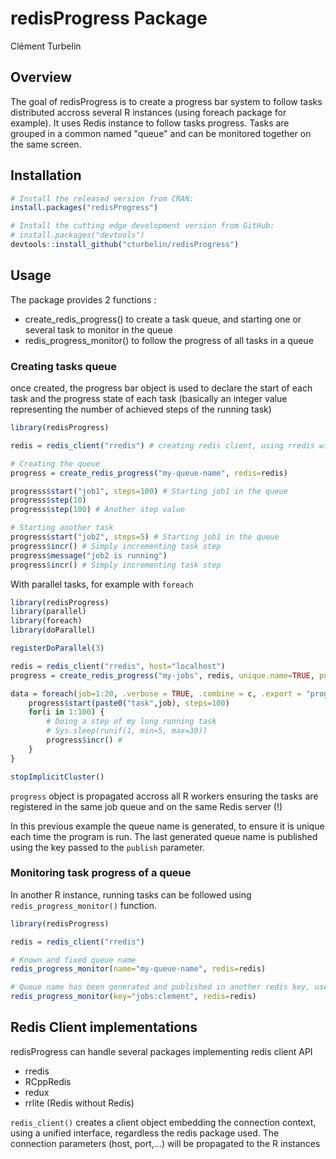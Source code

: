 redisProgress Package
================
Clément Turbelin

Overview
--------

The goal of redisProgress is to create a progress bar system to follow tasks distributed accross several R instances (using foreach package for example). It uses Redis instance to follow tasks progress. Tasks are grouped in a common named "queue" and can be monitored together on the same screen.

Installation
------------

``` r
# Install the released version from CRAN:
install.packages("redisProgress")

# Install the cutting edge development version from GitHub:
# install.packages("devtools")
devtools::install_github("cturbelin/redisProgress")
```

Usage
-----

The package provides 2 functions :

-   create\_redis\_progress() to create a task queue, and starting one or several task to monitor in the queue
-   redis\_progress\_monitor() to follow the progress of all tasks in a queue

### Creating tasks queue

once created, the progress bar object is used to declare the start of each task and the progress state of each task (basically an integer value representing the number of achieved steps of the running task)

``` r
library(redisProgress)

redis = redis_client("rredis") # creating redis client, using rredis with default parameters

# Creating the queue 
progress = create_redis_progress("my-queue-name", redis=redis)

progress$start("job1", steps=100) # Starting job1 in the queue
progress$step(10)
progress$step(100) # Another step value

# Starting another task
progress$start("job2", steps=5) # Starting job1 in the queue
progress$incr() # Simply incrementing task step
progress$message("job2 is running")
progress$incr() # Simply incrementing task step
```

With parallel tasks, for example with `foreach`

``` r
library(redisProgress)
library(parallel)
library(foreach)
library(doParallel)

registerDoParallel(3)

redis = redis_client("rredis", host="localhost")
progress = create_redis_progress("my-jobs", redis, unique.name=TRUE, publish = "jobs:clement")

data = foreach(job=1:20, .verbose = TRUE, .combine = c, .export = "progress") %dopar% {
    progress$start(paste0("task",job), steps=100)
    for(i in 1:100) {
        # Doing a step of my long running task
        # Sys.sleep(runif(1, min=5, max=30))
        progress$incr() # 
    }
}

stopImplicitCluster()
```

`progress` object is propagated accross all R workers ensuring the tasks are registered in the same job queue and on the same Redis server (!)

In this previous example the queue name is generated, to ensure it is unique each time the program is run. The last generated queue name is published using the key passed to the `publish` parameter.

### Monitoring task progress of a queue

In another R instance, running tasks can be followed using `redis_progress_monitor()` function.

``` r
library(redisProgress)

redis = redis_client("rredis") 

# Known and fixed queue name
redis_progress_monitor(name="my-queue-name", redis=redis)

# Queue name has been generated and published in another redis key, use "key" to monitor the current queue name
redis_progress_monitor(key="jobs:clement", redis=redis)
```

Redis Client implementations
----------------------------

redisProgress can handle several packages implementing redis client API

-   rredis
-   RCppRedis
-   redux
-   rrlite (Redis without Redis)

`redis_client()` creates a client object embedding the connection context, using a unified interface, regardless the redis package used. The connection parameters (host, port,...) will be propagated to the R instances
